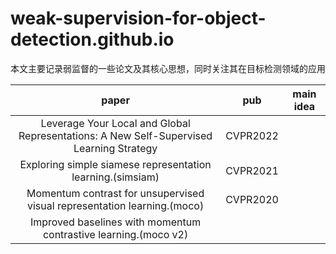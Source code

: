 # weak-supervision-for-object-detection.github.io
本文主要记录弱监督的一些论文及其核心思想，同时关注其在目标检测领域的应用

|                            paper                             |   pub    | main idea |
| :----------------------------------------------------------: | :------: | :-------: |
| Leverage Your Local and Global Representations: A New Self-Supervised Learning Strategy | CVPR2022 |           |
|  Exploring simple siamese representation learning.(simsiam)  | CVPR2021 |           |
| Momentum contrast for unsupervised visual representation learning.(moco) | CVPR2020 |           |
| Improved baselines with momentum contrastive learning.(moco v2) |          |           |




